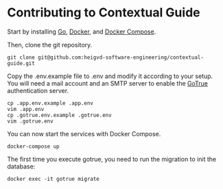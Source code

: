 # Contributing to Contextual Guide

Start by installing [Go](https://golang.org/doc/install), [Docker](https://docs.docker.com/get-docker/), and [Docker Compose](https://docs.docker.com/compose/install/).

Then, clone the git repository.

```
git clone git@github.com:heigvd-software-engineering/contextual-guide.git
```

Copy the .env.example file to .env and modify it according to your setup. 
You will need a mail account and an SMTP server to enable the [GoTrue](https://github.com/netlify/gotrue) authentication server.

```
cp .app.env.example .app.env
vim .app.env
cp .gotrue.env.example .gotrue.env
vim .gotrue.env
```

You can now start the services with Docker Compose.

```
docker-compose up
```

The first time you execute gotrue, you need to run the migration to init the database:

```
docker exec -it gotrue migrate
```